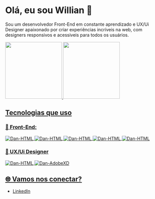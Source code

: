 # Olá, eu sou Willian 👋

Sou um desenvolvedor Front-End em constante aprendizado e UX/Ui Designer apaixonado por criar experiências incríveis na web, com designers responsivos
e acessiveis para todos os usuários. 
<div align="left">
  <a href="https://github.com/moura-ux">
  <img height="180em" src="https://github-readme-stats.vercel.app/api?username=moura-ux&theme=gruvbox&show_icons=true&hide_border=true&count_private=true"/>
  <img height="180em" src="https://github-readme-stats.vercel.app/api/top-langs/?username=moura-ux&layout=compact&theme=gruvbox&hide_border=tr"/>

</div>

## Tecnologias que uso
### 🔧 Front-End:
<div style="display: inline_block">
  <img align="center" alt="Dan-HTML" src="https://img.shields.io/badge/HTML5-E34F26?style=for-the-badge&logo=html5&logoColor=white">
  <img align="center" alt="Dan-HTML" src="https://img.shields.io/badge/CSS3-1572B6?style=for-the-badge&logo=css3&logoColor=white">
  <img align="center" alt="Dan-HTML" src="https://img.shields.io/badge/JavaScript-F7DF1E?style=for-the-badge&logo=javascript&logoColor=black">
  <img align="center" alt="Dan-HTML" src="https://img.shields.io/badge/React-20232A?style=for-the-badge&logo=react&logoColor=61DAFB">
  <img align="center" alt="Dan-HTML" src="https://img.shields.io/badge/Bootstrap-563D7C?style=for-the-badge&logo=bootstrap&logoColor=white">
</div>

  ### 🎨 UX/Ui Designer
  <div style="display: inline_block">
  <img align="center" alt="Dan-HTML" src="https://img.shields.io/badge/figma-%23F24E1E.svg?style=for-the-badge&logo=figma&logoColor=white">
  <img align="center" alt="Dan-AdobeXD" src="https://img.shields.io/badge/Adobe%20XD-%23FF26A1.svg?style=for-the-badge&logo=adobe-xd&logoColor=white">
</div>

## 🌐 Vamos nos conectar? 
- [LinkedIn](www.linkedin.com/in/willian-moura-ux)

